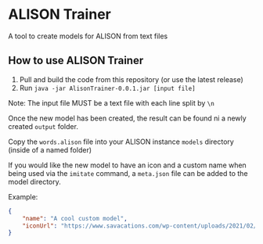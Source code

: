 # ALISON Trainer
A tool to create models for ALISON from text files

## How to use ALISON Trainer

1) Pull and build the code from this repository (or use the latest release)
2) Run `java -jar AlisonTrainer-0.0.1.jar [input file]`

Note: The input file MUST be a text file with each line split by `\n`

Once the new model has been created, the result can be found ni a newly created `output` folder.

Copy the `words.alison` file into your ALISON instance `models` directory (inside of a named folder)

If you would like the new model to have an icon and a custom name when being used via the `imitate` command, a `meta.json` file can be added to the model directory.

Example:

```json
{
    "name": "A cool custom model",
    "iconUrl": "https://www.savacations.com/wp-content/uploads/2021/02/Blog-Capybara-Pantanal-Brazil3.jpg"
}
```